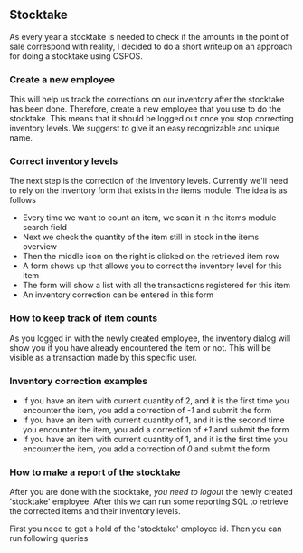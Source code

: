 ## Stocktake
As every year a stocktake is needed to check if the amounts in the point of sale correspond with reality, I decided to do a short writeup on an approach for doing a stocktake using OSPOS.

### Create a new employee
This will help us track the corrections on our inventory after the stocktake has been done. Therefore, create a new employee that you use to do the stocktake. This means that it should be logged out once you stop correcting inventory levels. We suggerst to give it an easy recognizable and unique name.

### Correct inventory levels
The next step is the correction of the inventory levels. Currently we'll need to rely on the inventory form that exists in the items module. The idea is as follows

* Every time we want to count an item, we scan it in the items module search field
* Next we check the quantity of the item still in stock in the items overview
* Then the middle icon on the right is clicked on the retrieved item row
* A form shows up that allows you to correct the inventory level for this item
* The form will show a list with all the transactions registered for this item
* An inventory correction can be entered in this form

### How to keep track of item counts
As you logged in with the newly created employee, the inventory dialog will show you if you have already encountered the item or not. This will be visible as a transaction made by this specific user.

### Inventory correction examples
* If you have an item with current quantity of 2, and it is the first time you encounter the item, you add a correction of *-1* and submit the form
* If you have an item with current quantity of 1, and it is the second time you encounter the item, you add a correction of *+1* and submit the form
* If you have an item with current quantity of 1, and it is the first time you encounter the item, you add a correction of *0* and submit the form

### How to make a report of the stocktake
After you are done with the stocktake, *you need to logout* the newly created 'stocktake' employee. After this we can run some reporting SQL to retrieve the corrected items and their inventory levels.

First you need to get a hold of the 'stocktake' employee id. Then you can run following queries






